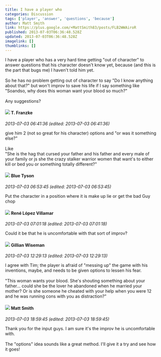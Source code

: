 ```yaml
---
title: I have a player who
categories: Discussion
tags: ['player', 'answer', 'questions', 'because']
author: Matt Smith
link: https://plus.google.com/+MattSmith83/posts/FLB2WWAiroR
published: 2013-07-03T06:36:48.528Z
updated: 2013-07-03T06:36:48.528Z
imagelink: []
thumblinks: []
---
```


I have a player who has a very hard time getting &quot;out of character&quot; to answer questions that his character doesn&#39;t know yet, because (and this is the part that bugs me) I haven&#39;t told him yet.<br /><br />So he has no problem getting out of character to say &quot;Do I know anything about that?&quot; but won&#39;t improv to save his life if I say something like &quot;Soandso, why does this woman want your blood so much?&quot;<br /><br />Any suggestions?
<div id='comment z130exlb0urex3pmp23wvpqibrubtlunq'>
  <h4><img src='{{site.baseurl}}//images/avatars/110330901807759406775_photo.jpg'> T. Franzke</h4>
      <p><cite>2013-07-03 06:41:36 (edited: 2013-07-03 06:41:36)</cite></p>
        <p>give him 2 (not so great for his character) options and &quot;or was it something else?&quot; <br /><br />Like <br />&quot;She is the hag that cursed your father and his father and every male of your family or js she the crazy stalker warrior women that want&#39;s to either kill or bed you or something totally different?&quot; </p>
</div>
        

<div id='comment z130exlb0urex3pmp23wvpqibrubtlunq'>
  <h4><img src='{{site.baseurl}}//images/avatars/113465628858922236741_photo.jpg'> Blue Tyson</h4>
      <p><cite>2013-07-03 06:53:45 (edited: 2013-07-03 06:53:45)</cite></p>
        <p>Put the character in a position where it is make up lie or get the bad Guy chop</p>
</div>
        

<div id='comment z130exlb0urex3pmp23wvpqibrubtlunq'>
  <h4><img src='{{site.baseurl}}//images/avatars/103627920218935543641_photo.jpg'> René López Villamar</h4>
      <p><cite>2013-07-03 07:01:18 (edited: 2013-07-03 07:01:18)</cite></p>
        <p>Could it be that he is uncomfortable with that sort of improv?</p>
</div>
        

<div id='comment z130exlb0urex3pmp23wvpqibrubtlunq'>
  <h4><img src='{{site.baseurl}}//images/avatars/114641545358319012147_photo.jpg'> Gillian Wiseman</h4>
      <p><cite>2013-07-03 12:29:13 (edited: 2013-07-03 12:29:13)</cite></p>
        <p>I agree with Tim; the player is afraid of &quot;messing up&quot; the game with his inventions, maybe, and needs to be given options to lessen his fear.<br /><br />&quot;This woman wants your blood. She&#39;s shouting something about your father... could she be the lover he abandoned when he married your mother? Or is she someone he cheated with your help when you were 12 and he was running cons with you as distraction?&quot;</p>
</div>
        

<div id='comment z130exlb0urex3pmp23wvpqibrubtlunq'>
  <h4><img src='{{site.baseurl}}//images/avatars/114058978089705547111_photo.jpg'> Matt Smith</h4>
      <p><cite>2013-07-03 18:59:45 (edited: 2013-07-03 18:59:45)</cite></p>
        <p>Thank you for the input guys. I am sure it&#39;s the improv he is uncomfortable with. <br /><br />The &quot;options&quot; idea sounds like a great method. I&#39;ll give it a try and see how it goes!</p>
</div>
        